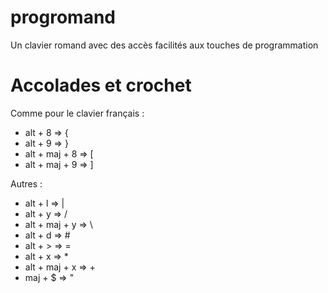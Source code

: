 progromand
==========

Un clavier romand avec des accès facilités aux touches de programmation

# Accolades et crochet
Comme pour le clavier français :
* alt + 8 => {
* alt + 9 => }
* alt + maj + 8 => [
* alt + maj + 9 => ]

Autres :
- alt + l => |
- alt + y => /
- alt + maj + y => \
- alt + d => #
- alt + > => =
- alt + x => *
- alt + maj + x => +
- maj + $ => "